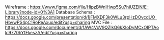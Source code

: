 Wireframe       : https://www.figma.com/file/HipzBWnIHwp5Su7hiUZEiN/E-Library?node-id=0%3A1
Database Schema : https://docs.google.com/presentation/d/1jFMXDF3k0WLu3rpHzDOvcdUO_HbvwPS4pC1RoReAxuo/edit?usp=sharing
MVC File        : https://docs.google.com/document/d/1AW4VcV9QZlkQ6kXloDyMCxOIPTAokl9770hYfFkeszA/edit?usp=sharing
